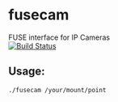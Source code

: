 # fusecam
FUSE interface for IP Cameras  
[![Build Status](https://travis-ci.com/half2me/fusecam.svg?token=6ojpqPCZ2HjZ3sfCQzHd&branch=master)](https://travis-ci.com/half2me/fusecam)  

## Usage:
`./fusecam /your/mount/point`
